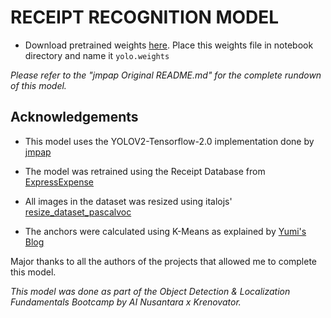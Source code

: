 # RECEIPT RECOGNITION MODEL

- Download pretrained weights [here](https://pjreddie.com/media/files/yolov2.weights). Place this weights file in notebook directory and name it `yolo.weights`

_Please refer to the "jmpap Original README.md" for the complete rundown of this model._

## Acknowledgements
- This model uses the YOLOV2-Tensorflow-2.0 implementation done by <a href="https://github.com/jmpap/YOLOV2-Tensorflow-2.0/tree/master">jmpap</a>

- The model was retrained using the Receipt Database from <a href="https://expressexpense.com/blog/free-receipt-images-ocr-machine-learning-dataset/">ExpressExpense</a>

- All images in the dataset was resized using italojs' <a href="https://github.com/italojs/resize_dataset_pascalvoc">resize_dataset_pascalvoc</a>

- The anchors were calculated using K-Means as explained by <a href="https://fairyonice.github.io/Part_1_Object_Detection_with_Yolo_for_VOC_2014_data_anchor_box_clustering.html">Yumi's Blog</a>

Major thanks to all the authors of the projects that allowed me to complete this model.

_This model was done as part of the Object Detection & Localization Fundamentals Bootcamp by AI Nusantara x Krenovator._